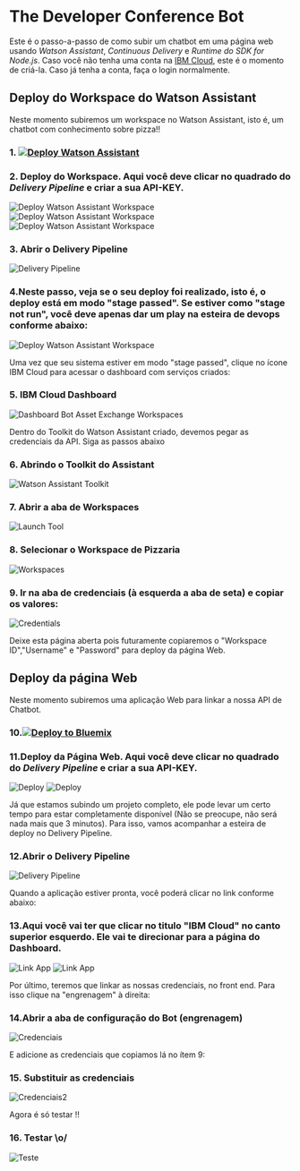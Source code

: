 # The Developer Conference Bot

Este é o passo-a-passo de como subir um chatbot em uma página web usando *Watson Assistant*, *Continuous Delivery* e *Runtime do SDK for Node.js*. Caso você não tenha uma conta na [IBM Cloud](https://bluemix.net), este é o momento de criá-la. Caso já tenha a conta, faça o login normalmente.

## Deploy do Workspace do Watson Assistant

Neste momento subiremos um workspace no Watson Assistant, isto é, um chatbot com conhecimento sobre pizza!!

### 1. [![Deploy Watson Assistant](https://bluemix.net/deploy/button.png)](https://console.bluemix.net/devops/setup/deploy?repository=https://github.com/sergiogama/chatbot_template&chatbotName=Chatbot&chatbotWorkspaceURL=https://github.com/sergiogama/chatbot_template)

### 2. Deploy do Workspace. Aqui você deve clicar no quadrado do *Delivery Pipeline* e criar a sua API-KEY.
![Deploy Watson Assistant Workspace](https://github.com/ibm-developer-br/tdc-bot/raw/master/print/tutorial-chatbot-01.02.png)
![Deploy Watson Assistant Workspace](https://github.com/ibm-developer-br/tdc-bot/raw/master/print/tutorial-chatbot-01.03.png)
![Deploy Watson Assistant Workspace](https://github.com/ibm-developer-br/tdc-bot/raw/master/print/tutorial-chatbot-01.04.png)

### 3. Abrir o Delivery Pipeline
![Delivery Pipeline](https://github.com/ibm-developer-br/tdc-bot/raw/master/print/tutorial-chatbot-02.02.png)

### 4.Neste passo, veja se o seu deploy foi realizado, isto é, o deploy está em modo "stage passed". Se estiver como "stage not run", você deve apenas dar um play na esteira de devops conforme abaixo:
![Deploy Watson Assistant Workspace](https://github.com/ibm-developer-br/tdc-bot/raw/master/print/tutorial-chatbot-02.04.png)

Uma vez que seu sistema estiver em modo "stage passed", clique no ícone IBM Cloud para acessar o dashboard com serviços criados:

### 5. IBM Cloud Dashboard
![Dashboard Bot Asset Exchange Workspaces](https://github.com/ibm-developer-br/tdc-bot/raw/master/print/tutorial-chatbot-03.png)

Dentro do Toolkit do Watson Assistant criado, devemos pegar as credenciais da API. Siga as passos abaixo

### 6. Abrindo o Toolkit do Assistant
![Watson Assistant Toolkit](https://github.com/ibm-developer-br/tdc-bot/raw/master/print/tutorial-chatbot-05.png)

### 7. Abrir a aba de Workspaces
![Launch Tool](https://github.com/ibm-developer-br/tdc-bot/raw/master/print/tutorial-chatbot-04.png)

### 8. Selecionar o Workspace de Pizzaria
![Workspaces](https://github.com/ibm-developer-br/tdc-bot/raw/master/print/tutorial-chatbot-22.png)

### 9. Ir na aba de credenciais (à esquerda a aba de seta) e copiar os valores:
![Credentials](https://github.com/ibm-developer-br/tdc-bot/raw/master/print/tutorial-chatbot-23.png)

Deixe esta página aberta pois futuramente copiaremos o "Workspace ID","Username" e "Password" para deploy da página Web.

## Deploy da página Web

Neste momento subiremos uma aplicação Web para linkar a nossa API de Chatbot.

### 10.[![Deploy to Bluemix](https://bluemix.net/deploy/button.png)](https://bluemix.net/deploy?repository=https://github.com/ibm-developer-br/chatbot_template)

### 11.Deploy da Página Web. Aqui você deve clicar no quadrado do *Delivery Pipeline* e criar a sua API-KEY.
![Deploy](https://github.com/ibm-developer-br/tdc-bot/raw/master/print/tutorial-chatbot-15.02.jpeg)
![Deploy](https://github.com/ibm-developer-br/tdc-bot/raw/master/print/tutorial-chatbot-15.03.jpeg)

Já que estamos subindo um projeto completo, ele pode levar um certo tempo para estar completamente disponível (Não se preocupe, não será nada mais que 3 minutos). Para isso, vamos acompanhar a esteira de deploy no Delivery Pipeline.

### 12.Abrir o Delivery Pipeline
![Delivery Pipeline](https://github.com/ibm-developer-br/tdc-bot/raw/master/print/tutorial-chatbot-16.png)

Quando a aplicação estiver pronta, você poderá clicar no link conforme abaixo:

### 13.Aqui você vai ter que clicar no titulo "IBM Cloud" no canto superior esquerdo. Ele vai te direcionar para a página do Dashboard.
![Link App](https://github.com/ibm-developer-br/tdc-bot/raw/master/print/tutorial-chatbot-17.02.jpeg)
![Link App](https://github.com/ibm-developer-br/tdc-bot/raw/master/print/tutorial-chatbot-17.03.jpeg)

Por último, teremos que linkar as nossas credenciais, no front end. Para isso clique na "engrenagem" à direita:

### 14.Abrir a aba de configuração do Bot (engrenagem)
![Credenciais](https://github.com/ibm-developer-br/tdc-bot/raw/master/print/tutorial-chatbot-18.png)

E adicione as credenciais que copiamos lá no ítem 9:

### 15. Substituir as credenciais
![Credenciais2](https://github.com/ibm-developer-br/tdc-bot/raw/master/print/tutorial-chatbot-19.png)

Agora é só testar !!

### 16. Testar \o/
![Teste](https://github.com/ibm-developer-br/tdc-bot/raw/master/print/tutorial-chatbot-21.png)
